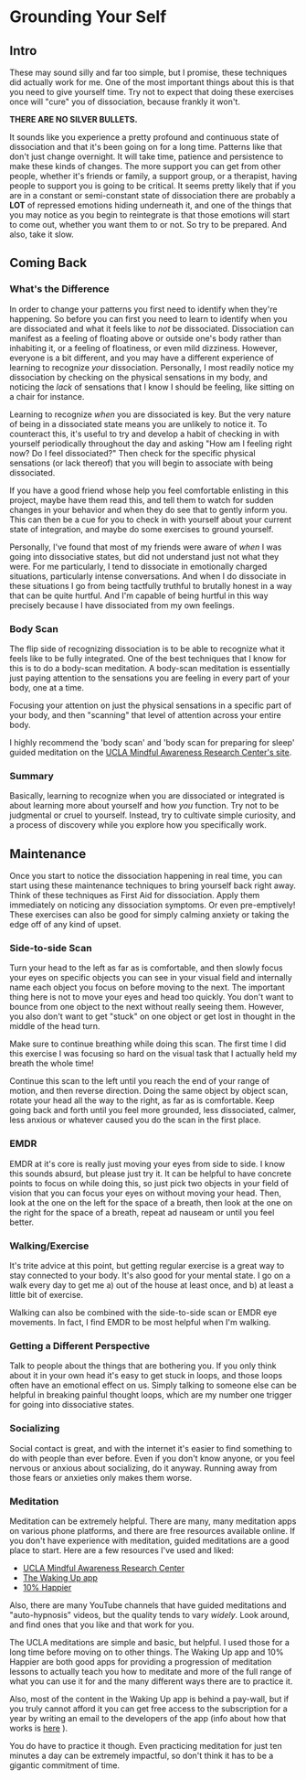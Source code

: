 # Grounding Your Self


## Intro

These may sound silly and far too simple, but I promise, these
techniques did actually work for me.  One of the most important things
about this is that you need to give yourself time. Try not to expect
that doing these exercises once will "cure" you of dissociation,
because frankly it won't.


__THERE ARE NO SILVER BULLETS.__

It sounds like you experience a pretty profound and continuous state
of dissociation and that it's been going on for a long time.  Patterns
like that don't just change overnight. It will take time, patience and
persistence to make these kinds of changes. The more support you can
get from other people, whether it's friends or family, a support
group, or a therapist, having people to support you is going to be
critical. It seems pretty likely that if you are in a constant or
semi-constant state of dissociation there are probably a __LOT__ of
repressed emotions hiding underneath it, and one of the things that
you may notice as you begin to reintegrate is that those emotions will
start to come out, whether you want them to or not. So try to be
prepared. And also, take it slow.


## Coming Back

### What's the Difference

In order to change your patterns you first need to identify when
they're happening. So before you can first you need to learn to
identify when you are dissociated and what it feels like to _not_ be
dissociated.  Dissociation can manifest as a feeling of floating above
or outside one's body rather than inhabiting it, or a feeling of
floatiness, or even mild dizziness. However, everyone is a bit
different, and you may have a different experience of learning to
recognize _your_ dissociation. Personally, I most readily notice my
dissociation by checking on the physical sensations in my body, and
noticing the _lack_ of sensations that I know I should be feeling,
like sitting on a chair for instance.

Learning to recognize _when_ you are dissociated is key. But the very
nature of being in a dissociated state means you are unlikely to
notice it.  To counteract this, it's useful to try and develop a habit
of checking in with yourself periodically throughout the day and
asking "How am I feeling right now? Do I feel dissociated?" Then check
for the specific physical sensations (or lack thereof) that you will
begin to associate with being dissociated.

If you have a good friend whose help you feel comfortable enlisting in
this project, maybe have them read this, and tell them to watch for
sudden changes in your behavior and when they do see that to gently
inform you. This can then be a cue for you to check in with yourself
about your current state of integration, and maybe do some exercises
to ground yourself.

Personally, I've found that most of my friends were aware of _when_ I
was going into dissociative states, but did not understand just not
what they were. For me particularly, I tend to dissociate in
emotionally charged situations, particularly intense conversations.
And when I do dissociate in these situations I go from being tactfully
truthful to brutally honest in a way that can be quite hurtful.  And
I'm capable of being hurtful in this way precisely because I have
dissociated from my own feelings.


### Body Scan

The flip side of recognizing dissociation is to be able to recognize
what it feels like to be fully integrated. One of the best techniques
that I know for this is to do a body-scan meditation.  A body-scan
meditation is essentially just paying attention to the sensations you
are feeling in every part of your body, one at a time.

Focusing your attention on just the physical sensations in a specific
part of your body, and then "scanning" that level of attention across
your entire body.

I highly recommend the 'body scan' and 'body scan for preparing for
sleep' guided meditation on the [UCLA Mindful Awareness Research
Center's site](https://www.uclahealth.org/marc/mindful-meditations).


### Summary

Basically, learning to recognize when you are dissociated or
integrated is about learning more about yourself and how _you_
function. Try not to be judgmental or cruel to yourself. Instead, try
to cultivate simple curiosity, and a process of discovery while you
explore how you specifically work.


## Maintenance

Once you start to notice the dissociation happening in real time, you
can start using these maintenance techniques to bring yourself back
right away.  Think of these techniques as First Aid for
dissociation. Apply them immediately on noticing any dissociation
symptoms. Or even pre-emptively! These exercises can also be good for
simply calming anxiety or taking the edge off of any kind of upset.


### Side-to-side Scan

Turn your head to the left as far as is comfortable, and then slowly
focus your eyes on specific objects you can see in your visual field
and internally name each object you focus on before moving to the
next. The important thing here is not to move your eyes and head too
quickly. You don't want to bounce from one object to the next without
really seeing them.  However, you also don't want to get "stuck" on
one object or get lost in thought in the middle of the head turn.

Make sure to continue breathing while doing this scan.  The first time
I did this exercise I was focusing so hard on the visual task that I
actually held my breath the whole time!

Continue this scan to the left until you reach the end of your range
of motion, and then reverse direction. Doing the same object by object
scan, rotate your head all the way to the right, as far as is
comfortable. Keep going back and forth until you feel more grounded,
less dissociated, calmer, less anxious or whatever caused you do the
scan in the first place.


### EMDR

EMDR at it's core is really just moving your eyes from side to side. I
know this sounds absurd, but please just try it. It can be helpful to
have concrete points to focus on while doing this, so just pick two
objects in your field of vision that you can focus your eyes on
without moving your head. Then, look at the one on the left for the
space of a breath, then look at the one on the right for the space of
a breath, repeat ad nauseam or until you feel better.


### Walking/Exercise

It's trite advice at this point, but getting regular exercise is a
great way to stay connected to your body. It's also good for your
mental state.  I go on a walk every day to get me a) out of the house
at least once, and b) at least a little bit of exercise.

Walking can also be combined with the side-to-side scan or EMDR eye
movements.  In fact, I find EMDR to be most helpful when I'm walking.


### Getting a Different Perspective

Talk to people about the things that are bothering you. If you only
think about it in your own head it's easy to get stuck in loops, and
those loops often have an emotional effect on us.  Simply talking to
someone else can be helpful in breaking painful thought loops, which
are my number one trigger for going into dissociative states.


### Socializing

Social contact is great, and with the internet it's easier to find
something to do with people than ever before. Even if you don't know
anyone, or you feel nervous or anxious about socializing, do it
anyway.  Running away from those fears or anxieties only makes them
worse.


### Meditation

Meditation can be extremely helpful.  There are many, many meditation
apps on various phone platforms, and there are free resources
available online. If you don't have experience with meditation, guided
meditations are a good place to start.  Here are a few resources I've
used and liked:

- [UCLA Mindful Awareness Research Center](https://www.uclahealth.org/marc/mindful-meditations)
- [The Waking Up app](https://wakingup.com/)
- [10% Happier](https://www.tenpercent.com/)

Also, there are many YouTube channels that have guided meditations and
"auto-hypnosis" videos, but the quality tends to vary _widely_. Look
around, and find ones that you like and that work for you.

The UCLA meditations are simple and basic, but helpful. I used those
for a long time before moving on to other things. The Waking Up app
and 10% Happier are both good apps for providing a progression of
meditation lessons to actually teach you how to meditate and more of
the full range of what you can use it for and the many different ways
there are to practice it.

Also, most of the content in the Waking Up
app is behind a pay-wall, but if you truly cannot afford it you can
get free access to the subscription for a year by writing an email to
the developers of the app (info about how that works is
[here](https://help.wakingup.com/article/54-how-much-does-the-waking-up-course-cost)
).

You do have to practice it though.  Even practicing meditation for
just ten minutes a day can be extremely impactful, so don't think it
has to be a gigantic commitment of time.
